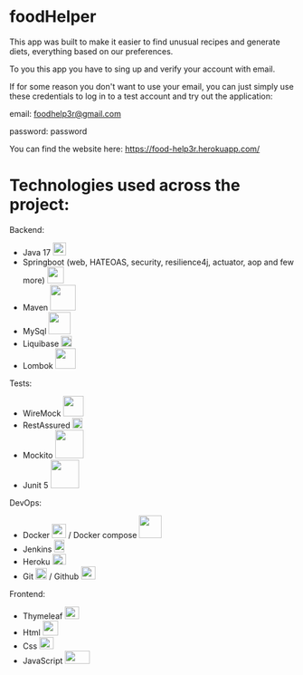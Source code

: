 # foodHelper

This app was built to make it easier to find unusual recipes
and generate diets, everything based on our preferences.

To you this app you have to sing up and verify your 
account with email.

If for some reason you don't want to use your email, you can just simply use
these credentials to log in to a test account and try out the application:

email: foodhelp3r@gmail.com

password: password

You can find the website here: https://food-help3r.herokuapp.com/

# Technologies used across the project:
Backend:
- Java 17 <img width="23px" src="https://cdn-icons-png.flaticon.com/512/226/226777.png"/>
- Springboot (web, HATEOAS, security, resilience4j, actuator, aop and few more) <img width="29px" src="https://user-images.githubusercontent.com/33158051/103466606-760a4000-4d14-11eb-9941-2f3d00371471.png"/>
- Maven <img width="45px" src="https://maven.apache.org/images/maven-logo-white-on-black.purevec.svg"/>
- MySql <img width="39px" src="https://www.vectorlogo.zone/logos/mysql/mysql-official.svg"/>
- Liquibase <img width="19px" src="https://pretius.com/wp-content/uploads/2021/09/liquibase.png"/>
- Lombok <img width="36px" src="https://kodejava.org/wp-content/uploads/2018/12/lombok.png"/>

Tests:
- WireMock <img width="36px" src="https://wiremock.org/images/wiremock-concept-icon-01.png"/>
- RestAssured <img width="18px" src="https://avatars.githubusercontent.com/u/19369327?s=280&v=4"/>
- Mockito <img width="50px" src="https://www.codelantic.com/wp-content/themes/codelantic_web/techlogos/Mockito_Logo.png"/>
- Junit 5 <img width="50px" src="https://upload.wikimedia.org/wikipedia/commons/5/59/JUnit_5_Banner.png"/>

DevOps:
- Docker <img width="25px" src="https://www.docker.com/wp-content/uploads/2022/03/Moby-logo.png"/> / Docker compose <img width="40px" src="https://miro.medium.com/max/453/1*_5tOkcXb7RaVvjYpSqZXpg.png"/>
- Jenkins <img width="18px" height="22px" src="https://upload.wikimedia.org/wikipedia/commons/thumb/e/e9/Jenkins_logo.svg/1200px-Jenkins_logo.svg.png"/>
- Heroku <img width="24px" height="19px" src="https://cdn-icons-png.flaticon.com/512/873/873120.png"/>
- Git <img width="20px" src="https://upload.wikimedia.org/wikipedia/commons/thumb/3/3f/Git_icon.svg/1024px-Git_icon.svg.png"/> / Github <img width="25px" height="23" src="https://cdn-icons-png.flaticon.com/512/25/25231.png"/>

Frontend:
- Thymeleaf <img width="25px" height="22" src="https://www.thymeleaf.org/images/thymeleaf.png"/>
- Html <img width="27px" height="26" src="https://icon-library.com/images/icon-html5/icon-html5-7.jpg"/>
- Css <img width="25px" height="21" src="https://upload.wikimedia.org/wikipedia/commons/thumb/6/62/CSS3_logo.svg/800px-CSS3_logo.svg.png"/>
- JavaScript <img width="44px" height="23"  src="https://fedojo.com/wp-content/uploads/2019/03/logo-javascript-png-html-code-allows-to-embed-javascript-logo-in-your-website-587.png"/>
        